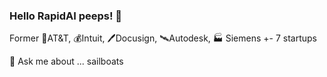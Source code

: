 ### Hello RapidAI peeps! 👋

Former 📱AT&T, 💰Intuit, 🖊️Docusign, 🛰️Autodesk, 🏭 Siemens +- 7 startups

💬 Ask me about ... sailboats
